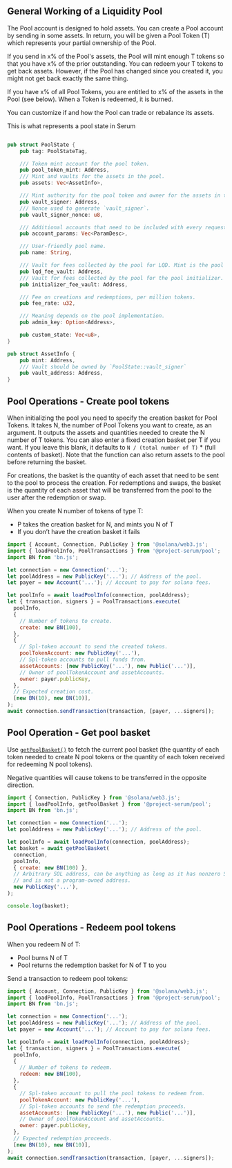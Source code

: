

## General Working of a Liquidity Pool
The Pool account is designed to hold assets. You can create a Pool account by sending in some assets. In return, you will 
be given a Pool Token (T) which represents your partial ownership of the Pool.

If you send in x% of the Pool's assets, the Pool will mint enough T tokens so that you have x% of the prior outstanding. 
You can redeem your T tokens to get back assets. However, if the Pool has changed since you created it, you 
might not get back exactly the same thing.

If you have x% of all Pool Tokens, you are entitled to x% of the assets in the Pool (see below). When a Token is redeemed, 
it is burned.

You can customize if and how the Pool can trade or rebalance its assets.

This is what represents a pool state in Serum
```rust

pub struct PoolState {
    pub tag: PoolStateTag,

    /// Token mint account for the pool token.
    pub pool_token_mint: Address,
    /// Mint and vaults for the assets in the pool.
    pub assets: Vec<AssetInfo>,

    /// Mint authority for the pool token and owner for the assets in the pool.
    pub vault_signer: Address,
    /// Nonce used to generate `vault_signer`.
    pub vault_signer_nonce: u8,

    /// Additional accounts that need to be included with every request.
    pub account_params: Vec<ParamDesc>,

    /// User-friendly pool name.
    pub name: String,

    /// Vault for fees collected by the pool for LQD. Mint is the pool token mint.
    pub lqd_fee_vault: Address,
    /// Vault for fees collected by the pool for the pool initializer. Mint is the pool token mint.
    pub initializer_fee_vault: Address,

    /// Fee on creations and redemptions, per million tokens.
    pub fee_rate: u32,

    /// Meaning depends on the pool implementation.
    pub admin_key: Option<Address>,

    pub custom_state: Vec<u8>,
}

pub struct AssetInfo {
    pub mint: Address,
    /// Vault should be owned by `PoolState::vault_signer`
    pub vault_address: Address,
}

```
## Pool Operations - Create pool tokens
When initializing the pool you need to  specify the creation basket for Pool Tokens. It takes N, the number of Pool Tokens you want to 
create, as an argument. It outputs the assets and quantities needed to create the N number of T tokens. You can also enter a fixed creation 
basket per T if you want. If you leave this blank, it defaults to `N / (total number of T)` * (full contents of basket). 
Note that the function can also return assets to the pool before returning the basket.

For creations, the basket is the quantity of each asset that need to be sent to the pool to process the creation. For
redemptions and swaps, the basket is the quantity of each asset that will be transferred from the pool to the user after
the redemption or swap.

When you create N number of tokens of type T:
* P takes the creation basket for N, and mints you N of T
* If you don’t have the creation basket it fails

```js
import { Account, Connection, PublicKey } from '@solana/web3.js';
import { loadPoolInfo, PoolTransactions } from '@project-serum/pool';
import BN from 'bn.js';

let connection = new Connection('...');
let poolAddress = new PublicKey('...'); // Address of the pool.
let payer = new Account('...'); // Account to pay for solana fees.

let poolInfo = await loadPoolInfo(connection, poolAddress);
let { transaction, signers } = PoolTransactions.execute(
  poolInfo,
  {
    // Number of tokens to create.
    create: new BN(100),
  },
  {
    // Spl-token account to send the created tokens.
    poolTokenAccount: new PublicKey('...'),
    // Spl-token accounts to pull funds from.
    assetAccounts: [new PublicKey('...'), new Public('...')],
    // Owner of poolTokenAccount and assetAccounts.
    owner: payer.publicKey,
  },
  // Expected creation cost.
  [new BN(10), new BN(10)],
);
await connection.sendTransaction(transaction, [payer, ...signers]);
```

## Pool Operation - Get pool basket
Use [`getPoolBasket()`](https://project-serum.github.io/serum-ts/pool/modules/_index_.html#getpoolbasket)
to fetch the current pool basket (the quantity of each token needed to create N pool tokens
or the quantity of each token received for redeeming N pool tokens).

Negative quantities will cause tokens to be transferred in the opposite direction.

```js
import { Connection, PublicKey } from '@solana/web3.js';
import { loadPoolInfo, getPoolBasket } from '@project-serum/pool';
import BN from 'bn.js';

let connection = new Connection('...');
let poolAddress = new PublicKey('...'); // Address of the pool.

let poolInfo = await loadPoolInfo(connection, poolAddress);
let basket = await getPoolBasket(
  connection,
  poolInfo,
  { create: new BN(100) },
  // Arbitrary SOL address, can be anything as long as it has nonzero SOL
  // and is not a program-owned address.
  new PublicKey('...'),
);

console.log(basket);
```

## Pool Operations - Redeem pool tokens
When you redeem N of T:
* Pool burns N of T
* Pool returns the redemption basket for N of T to you

Send a transaction to redeem pool tokens:
```js
import { Account, Connection, PublicKey } from '@solana/web3.js';
import { loadPoolInfo, PoolTransactions } from '@project-serum/pool';
import BN from 'bn.js';

let connection = new Connection('...');
let poolAddress = new PublicKey('...'); // Address of the pool.
let payer = new Account('...'); // Account to pay for solana fees.

let poolInfo = await loadPoolInfo(connection, poolAddress);
let { transaction, signers } = PoolTransactions.execute(
  poolInfo,
  {
    // Number of tokens to redeem.
    redeem: new BN(100),
  },
  {
    // Spl-token account to pull the pool tokens to redeem from.
    poolTokenAccount: new PublicKey('...'),
    // Spl-token accounts to send the redemption proceeds.
    assetAccounts: [new PublicKey('...'), new Public('...')],
    // Owner of poolTokenAccount and assetAccounts.
    owner: payer.publicKey,
  },
  // Expected redemption proceeds.
  [new BN(10), new BN(10)],
);
await connection.sendTransaction(transaction, [payer, ...signers]);
```
